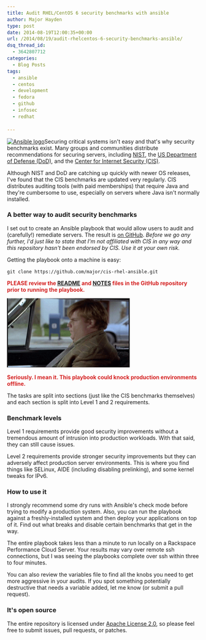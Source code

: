 ```yaml
---
title: Audit RHEL/CentOS 6 security benchmarks with ansible
author: Major Hayden
type: post
date: 2014-08-19T12:00:35+00:00
url: /2014/08/19/audit-rhelcentos-6-security-benchmarks-ansible/
dsq_thread_id:
  - 3642807712
categories:
  - Blog Posts
tags:
  - ansible
  - centos
  - development
  - fedora
  - github
  - infosec
  - redhat

---
```

[<img src="/wp-content/uploads/2014/08/image-ansible-150x150.png" alt="Ansible logo" width="150" height="150" class="alignright size-thumbnail wp-image-5157" srcset="/wp-content/uploads/2014/08/image-ansible-150x150.png 150w, /wp-content/uploads/2014/08/image-ansible-300x300.png 300w, /wp-content/uploads/2014/08/image-ansible.png 700w" sizes="(max-width: 150px) 100vw, 150px" />][1]Securing critical systems isn't easy and that's why security benchmarks exist. Many groups and communities distribute recommendations for securing servers, including [NIST][2], the [US Department of Defense (DoD)][3], and the [Center for Internet Security (CIS)][4].

Although NIST and DoD are catching up quickly with newer OS releases, I've found that the CIS benchmarks are updated very regularly. CIS distributes auditing tools (with paid memberships) that require Java and they're cumbersome to use, especially on servers where Java isn't normally installed.

### A better way to audit security benchmarks

I set out to create an Ansible playbook that would allow users to audit and (carefully!) remediate servers. The result is [on GitHub][5]. _Before we go any further, I'd just like to state that I'm not affiliated with CIS in any way and this repository hasn't been endorsed by CIS. Use it at your own risk._

Getting the playbook onto a machine is easy:

```
git clone https://github.com/major/cis-rhel-ansible.git
```


<strong style="color: #D42020;">PLEASE review the <a href="https://github.com/major/cis-rhel-ansible/blob/master/README.md">README</a> and <a href="https://github.com/major/cis-rhel-ansible/blob/master/NOTES.md">NOTES</a> files in the GitHub repository prior to running the playbook.</strong>

[<img src="/wp-content/uploads/2014/08/What-Did-You-Do-Chris-Farley-Gif.gif" alt="What-Did-You-Do-Chris-Farley-Gif" width="320" height="180" class="aligncenter size-full wp-image-5159" />][6]

<strong style="color: #D42020;">Seriously. I mean it. This playbook could knock production environments offline.</strong>

The tasks are split into sections (just like the CIS benchmarks themselves) and each section is split into Level 1 and 2 requirements.

### Benchmark levels

Level 1 requirements provide good security improvements without a tremendous amount of intrusion into production workloads. With that said, they can still cause issues.

Level 2 requirements provide stronger security improvements but they can adversely affect production server environments. This is where you find things like SELinux, AIDE (including disabling prelinking), and some kernel tweaks for IPv6.

### How to use it

I strongly recommend some dry runs with Ansible's check mode before trying to modify a production system. Also, you can run the playbook against a freshly-installed system and then deploy your applications on top of it. Find out what breaks and disable certain benchmarks that get in the way.

The entire playbook takes less than a minute to run locally on a Rackspace Performance Cloud Server. Your results may vary over remote ssh connections, but I was seeing the playbooks complete over ssh within three to four minutes.

You can also review the variables file to find all the knobs you need to get more aggressive in your audits. If you spot something potentially destructive that needs a variable added, let me know (or submit a pull request).

### It's open source

The entire repository is licensed under [Apache License 2.0][12], so please feel free to submit issues, pull requests, or patches.

 [1]: /wp-content/uploads/2014/08/image-ansible.png
 [2]: https://web.nvd.nist.gov/view/ncp/repository
 [3]: https://public.cyber.mil/stigs/
 [4]: http://benchmarks.cisecurity.org/downloads/
 [5]: https://github.com/major/cis-rhel-ansible
 [6]: /wp-content/uploads/2014/08/What-Did-You-Do-Chris-Farley-Gif.gif
 [12]: https://www.apache.org/licenses/LICENSE-2.0.html
